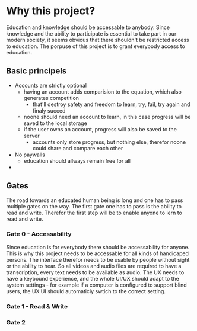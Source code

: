 # Why this project?
Education and knowledge should be accessable to anybody.
Since knowledge and the ability to participate is essential to take part in our modern society, it seems obvious that there shouldn't be restricted access to education.
The porpuse of this project is to grant everybody access to education.

## Basic principels
- Accounts are strictly optional
    - having an account adds comparision to the equation, which also generates competition
        - that'll destroy safety and freedom to learn, try, fail, try again and finaly succed
    - noone should need an account to learn, in this case progress will be saved to the local storage
    - if the user owns an account, progress will also be saved to the server
        - accounts only store progress, but nothing else, therefor noone could share and compare each other
- No paywalls
    - education should allways remain free for all
- 

## Gates
The road towards an educated human being is long and one has to pass multiple gates on the way.
The first gate one has to pass is the ability to read and write. Therefor the first step will be to enable anyone to lern to read and write.

### Gate 0 - Accessability
Since education is for everybody there should be accessability for anyone. This is why this project needs to be accessable for all kinds of handicaped persons. The interface therefor needs to be usable by people without sight or the ability to hear.
So all videos and audio files are required to have a transcription, every text needs to be available as audio.
The UX needs to have a keybound experience, and the whole UI/UX should adapt to the system settings - for example if a computer is configured to support blind users, the UX UI should automaticly swtich to the correct setting.

### Gate 1 - Read & Write

### Gate 2